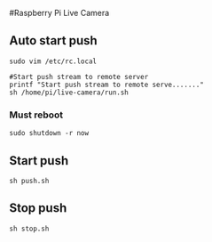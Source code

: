 #Raspberry Pi Live Camera

## Auto start push

```
sudo vim /etc/rc.local

#Start push stream to remote server
printf "Start push stream to remote serve......."
sh /home/pi/live-camera/run.sh
```

### Must reboot

```
sudo shutdown -r now
```

## Start push

```
sh push.sh
```


## Stop push

```
sh stop.sh
```